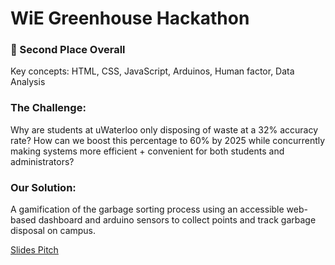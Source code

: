 # WiE Greenhouse Hackathon
### 🌟 Second Place Overall
Key concepts: HTML, CSS, JavaScript, Arduinos, Human factor, Data Analysis

### The Challenge: 
Why are students at uWaterloo only disposing of waste at a 32% accuracy rate? 
How can we boost this percentage to 60% by 2025 while concurrently making systems more efficient + convenient for both students and administrators?

### Our Solution: 
A gamification of the garbage sorting process using an accessible web-based dashboard and arduino sensors to collect points and track garbage disposal on campus. 


[Slides Pitch](https://docs.google.com/presentation/d/1IFH0TFCnTaztTyjgvDxIICcoLQUun13oySmxnJlWMsw/edit?usp=sharing](https://docs.google.com/presentation/d/1QDXRprAAOXuqw0v8Ubfxnh-f8-5SF3vWGeEjTI4yUf0/edit?usp=sharing))
